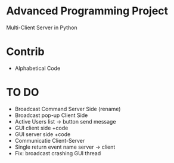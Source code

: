 # Advanced Programming Project

Multi-Client Server in Python

# Contrib

- Alphabetical Code


# TO DO
* Broadcast Command Server Side (rename)
* Broadcast pop-up Client Side
* Active Users list -> button send message
* GUI client side +code
* GUI server side +code
* Communicatie Client-Server
* Single return event name server -> client
* Fix: broadcast crashing GUI thread
